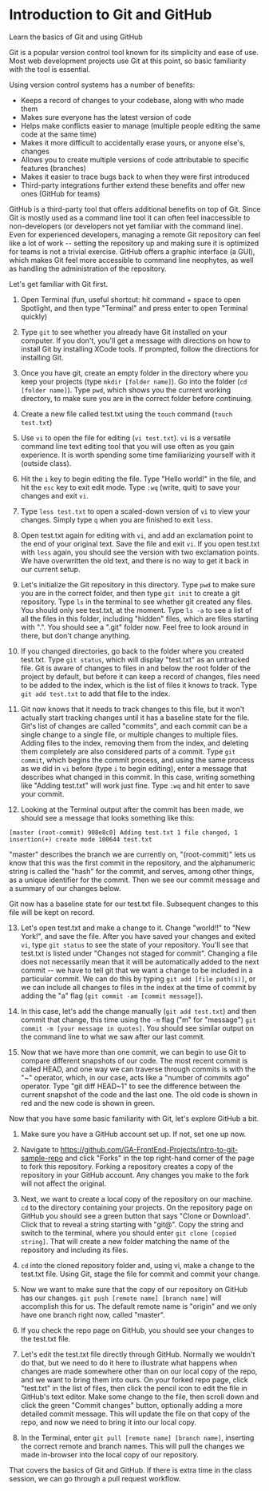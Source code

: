 # Introduction to Git and GitHub
Learn the basics of Git and using GitHub

Git is a popular version control tool known for its simplicity and ease of use. Most web development projects use Git at this point, so basic familiarity with the tool is essential.

Using version control systems has a number of benefits:

* Keeps a record of changes to your codebase, along with who made them
* Makes sure everyone has the latest version of code
* Helps make conflicts easier to manage (multiple people editing the same code at the same time)
* Makes it more difficult to accidentally erase yours, or anyone else's, changes
* Allows you to create multiple versions of code attributable to specific features (branches)
* Makes it easier to trace bugs back to when they were first introduced
* Third-party integrations further extend these benefits and offer new ones (GitHub for teams)

GitHub is a third-party tool that offers additional benefits on top of Git. Since Git is mostly used as a command line tool it can often feel inaccessible to non-developers (or developers not yet familiar with the command line). Even for experienced developers, managing a remote Git repository can feel like a lot of work -- setting the repository up and making sure it is optimized for teams is not a trivial exercise. GitHub offers a graphic interface (a GUI), which makes Git feel more accessible to command line neophytes, as well as handling the administration of the repository.

Let's get familiar with Git first.

1) Open Terminal (fun, useful shortcut: hit command + space to open Spotlight, and then type "Terminal" and press enter to open Terminal quickly)

2) Type `git` to see whether you already have Git installed on your computer. If you don't, you'll get a message with directions on how to install Git by installing XCode tools. If prompted, follow the directions for installing Git.

3) Once you have git, create an empty folder in the directory where you keep your projects (type `mkdir [folder name]`). Go into the folder (`cd [folder name]`). Type `pwd`, which shows you the current working directory, to make sure you are in the correct folder before continuing.

4) Create a new file called test.txt using the `touch` command (`touch test.txt`)

5) Use `vi` to open the file for editing (`vi test.txt`). `vi` is a versatile command line text editing tool that you will use often as you gain experience. It is worth spending some time familiarizing yourself with it (outside class).

6) Hit the `i` key to begin editing the file. Type "Hello world!" in the file, and hit the `esc` key to exit edit mode. Type `:wq` (write, quit) to save your changes and exit `vi`.

7) Type `less test.txt` to open a scaled-down version of `vi` to view your changes. Simply type `q` when you are finished to exit `less`.

8) Open test.txt again for editing with `vi`, and add an exclamation point to the end of your original text. Save the file and exit `vi`. If you open test.txt with `less` again, you should see the version with two exclamation points. We have overwritten the old text, and there is no way to get it back in our current setup.

9) Let's initialize the Git repository in this directory. Type `pwd` to make sure you are in the correct folder, and then type `git init` to create a git repository. Type `ls` in the terminal to see whether git created any files. You should only see test.txt, at the moment. Type `ls -a` to see a list of all the files in this folder, including "hidden" files, which are files starting with ".". You should see a ".git" folder now. Feel free to look around in there, but don't change anything.

10) If you changed directories, go back to the folder where you created test.txt. Type `git status`, which will display "test.txt" as an untracked file. Git is aware of changes to files in and below the root folder of the project by default, but before it can keep a record of changes, files need to be added to the index, which is the list of files it knows to track. Type `git add test.txt` to add that file to the index.

11) Git now knows that it needs to track changes to this file, but it won't actually start tracking changes until it has a baseline state for the file. Git's list of changes are called "commits", and each commit can be a single change to a single file, or multiple changes to multiple files. Adding files to the index, removing them from the index, and deleting them completely are also considered parts of a commit. Type `git commit`, which begins the commit process, and using the same process as we did in `vi` before (type `i` to begin editing), enter a message that describes what changed in this commit. In this case, writing something like "Adding test.txt" will work just fine. Type `:wq` and hit enter to save your commit.

12) Looking at the Terminal output after the commit has been made, we should see a message that looks something like this:

   `[master (root-commit) 908e8c0] Adding test.txt
   1 file changed, 1 insertion(+)
   create mode 100644 test.txt`

   "master" describes the branch we are currently on, "(root-commit)" lets us know that this was the first commit in the repository, and the alphanumeric string is called the "hash" for the commit, and serves, among other things, as a unique identifier for the commit. Then we see our commit message and a summary of our changes below.

Git now has a baseline state for our test.txt file. Subsequent changes to this file will be kept on record.

13) Let's open test.txt and make a change to it. Change "world!!" to "New York!", and save the file. After you have saved your changes and exited `vi`, type `git status` to see the state of your repository. You'll see that test.txt is listed under "Changes not staged for commit". Changing a file does not necessarily mean that it will be automatically added to the next commit -- we have to tell git that we want a change to be included in a particular commit. We can do this by typing `git add [file path(s)]`, or we can include all changes to files in the index at the time of commit by adding the "a" flag (`git commit -am [commit message]`).

14) In this case, let's add the change manually (`git add test.txt`) and then commit that change, this time using the `-m` flag ("m" for "message") `git commit -m [your message in quotes]`. You should see similar output on the command line to what we saw after our last commit.

15) Now that we have more than one commit, we can begin to use Git to compare different snapshots of our code. The most recent commit is called HEAD, and one way we can traverse through commits is with the "~" operator, which, in our case, acts like a "number of commits ago" operator. Type "git diff HEAD~1" to see the difference between the current snapshot of the code and the last one. The old code is shown in red and the new code is shown in green.


Now that you have some basic familiarity with Git, let's explore GitHub a bit.

1) Make sure you have a GitHub account set up. If not, set one up now.

2) Navigate to https://github.com/GA-FrontEnd-Projects/intro-to-git-sample-repo and click "Forks" in the top right-hand corner of the page to fork this repository. Forking a repository creates a copy of the repository in your GitHub account. Any changes you make to the fork will not affect the original.

3) Next, we want to create a local copy of the repository on our machine. `cd` to the directory containing your projects. On the repository page on GitHub you should see a green button that says "Clone or Download". Click that to reveal a string starting with "git@". Copy the string and switch to the terminal, where you should enter `git clone [copied string]`. That will create a new folder matching the name of the repository and including its files.

4) `cd` into the cloned repository folder and, using vi, make a change to the test.txt file. Using Git, stage the file for commit and commit your change.

5) Now we want to make sure that the copy of our repository on GitHub has our changes. `git push [remote name] [branch name]` will accomplish this for us. The default remote name is "origin" and we only have one branch right now, called "master".

6) If you check the repo page on GitHub, you should see your changes to the test.txt file.

7) Let's edit the test.txt file directly through GitHub. Normally we wouldn't do that, but we need to do it here to illustrate what happens when changes are made somewhere other than on our local copy of the repo, and we want to bring them into ours. On your forked repo page, click "test.txt" in the list of files, then click the pencil icon to edit the file in GitHub's text editor. Make some change to the file, then scroll down and click the green "Commit changes" button, optionally adding a more detailed commit message. This will update the file on that copy of the repo, and now we need to bring it into our local copy.

8) In the Terminal, enter `git pull [remote name] [branch name]`, inserting the correct remote and branch names. This will pull the changes we made in-browser into the local copy of our repository.


That covers the basics of Git and GitHub. If there is extra time in the class session, we can go through a pull request workflow.